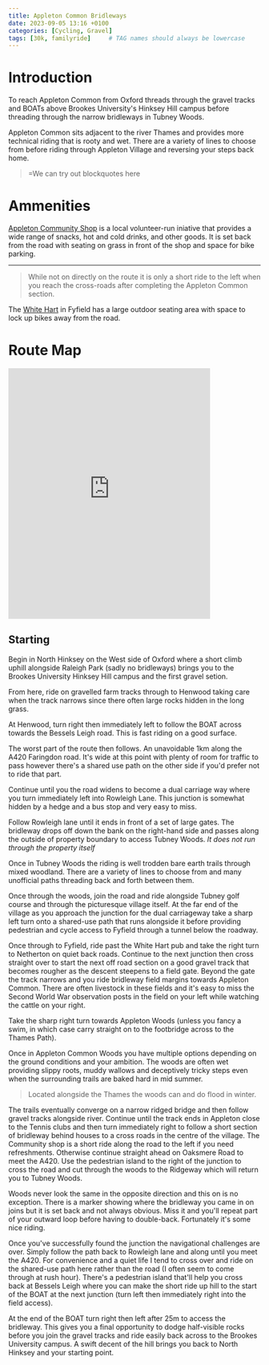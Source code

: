 ```yaml
---
title: Appleton Common Bridleways
date: 2023-09-05 13:16 +0100
categories: [Cycling, Gravel]
tags: [30k, familyride]     # TAG names should always be lowercase
---
```



# Introduction

To reach Appleton Common from Oxford threads through the gravel tracks and BOATs above Brookes University's Hinksey Hill campus before threading through the narrow bridleways in Tubney Woods. 

Appleton Common sits adjacent to the river Thames and provides more technical riding that is rooty and wet. There are a variety of lines to choose from before riding through Appleton Village and reversing your steps back home. 

> =We can try out blockquotes here

# Ammenities

[Appleton Community Shop]("https://www.appleton-eaton-pc.gov.uk/amenities/appleton-community-shop/") is a local volunteer-run iniative that provides a wide range of snacks, hot and cold drinks, and other goods. It is set back from the road with seating on grass in front of the shop and space for bike parking.
****
> While not on directly on the route it is only a short ride to the left when you reach the cross-roads after completing the Appleton Common section.

The [White Hart]("https://www.whitehart-fyfield.com") in Fyfield has a large outdoor seating area with space to lock up bikes away from the road.

# Route Map
<iframe src="https://ridewithgps.com/embeds?type=route&id=44332585&metricUnits=true&sampleGraph=true" style="width: 1px; width: 80%; height: 500px; border: none;" scrolling="no"></iframe>

## Starting
Begin in North Hinksey on the West side of Oxford where a short climb uphill alongside Raleigh Park (sadly no bridleways) brings you to the Brookes University Hinksey Hill campus and the first gravel setion. 

From here, ride on gravelled farm tracks through to Henwood taking care when the track narrows since there often large rocks hidden in the long grass.

At Henwood, turn right then immediately left to follow the BOAT across towards the Bessels Leigh road. This is fast riding on a good surface. 

The worst part of the route then follows. An unavoidable 1km along the A420 Faringdon road. It's wide at this point with plenty of room for traffic to pass however there's a shared use path on the other side if you'd prefer not to ride that part. 

Continue until you the road widens to become a dual carriage way where you turn immediately left into Rowleigh Lane. This junction is somewhat hidden by a hedge and a bus stop and very easy to miss.

Follow Rowleigh lane until it ends in front of a set of large gates. The bridleway drops off down the bank on the right-hand side and passes along the outside of property boundary to access Tubney Woods. *It does not run through the property itself*

Once in Tubney Woods the riding is well trodden bare earth trails through mixed woodland. There are a variety of lines to choose from and many unofficial paths threading back and forth between them.

Once through the woods, join the road and ride alongside Tubney golf course and through the picturesque village itself. At the far end of the village as you approach the junction for the dual carriageway take a sharp left turn onto a shared-use path that runs alongside it before providing pedestrian and cycle access to Fyfield through a tunnel below the roadway. 

Once through to Fyfield, ride past the White Hart pub and take the right turn to Netherton on quiet back roads. Continue to the next junction then cross straight over to start the next off road section on a good gravel track that becomes rougher as the descent steepens to a field gate. Beyond the gate the track narrows and you ride bridleway field margins towards Appleton Common. There are often livestock in these fields and it's easy to miss the Second World War observation posts in the field on your left while watching the cattle on your right.

Take the sharp right turn towards Appleton Woods (unless you fancy a swim, in which case carry straight on to the footbridge across to the Thames Path).

Once in Appleton Common Woods you have multiple options depending on the ground conditions and your ambition. The woods are often wet providing slippy roots, muddy wallows and deceptively tricky steps even when the surrounding trails are baked hard in mid summer. 

> Located alongside the Thames the woods can and do flood in winter.

The trails eventually converge on a narrow ridged bridge and then follow gravel tracks alongside river. Continue until the track ends in Appleton close to the Tennis clubs and then turn immediately right to follow a short section of bridleway behind houses to a cross roads in the centre of the village. The Community shop is a short ride along the road to the left if you need refreshments. Otherwise continue straight ahead on Oaksmere Road to meet the A420. Use the pedestrian island to the right of the junction to cross the road and cut through the woods to the Ridgeway which will return you to Tubney Woods. 

Woods never look the same in the opposite direction and this on is no exception. There is a marker showing where the bridleway you came in on joins but it is set back and not always obvious. Miss it and you'll repeat part of your outward loop before having to double-back. Fortunately it's some nice riding. 

Once you've successfully found the junction the navigational challenges are over. Simply follow the path back to Rowleigh lane and along until you meet the A420. For convenience and a quiet life I tend to cross over and ride on the shared-use path here rather than the road (I often seem to come through at rush hour). There's a pedestrian island that'll help you cross back at Bessels Leigh where you can make the short ride up hill to the start of the BOAT at the next junction (turn left then immediately right into the field access). 

At the end of the BOAT turn right then left after 25m to access the bridleway. This gives you a final opportunity to dodge half-visible rocks before you join the gravel tracks and ride easily back across to the Brookes University campus. A swift decent of the hill brings you back to North Hinksey and your starting point. 
